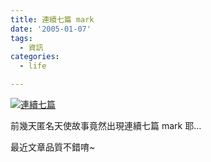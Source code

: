 ```yaml
---
title: 連續七篇 mark
date: '2005-01-07'
tags:
  - 資訊
categories:
  - life

---
```

[![連續七篇](http://wshlab2.ee.kuas.edu.tw/%7Eyurenju/albums/screenshot/anony.thumb.png)](http://wshlab2.ee.kuas.edu.tw/%7Eyurenju/gallery/screenshot/anony)  
  
前幾天匿名天使故事竟然出現連續七篇 mark 耶…  
  
最近文章品質不錯唷~